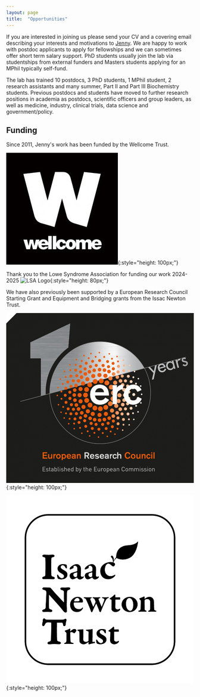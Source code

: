 ```yaml
---
layout: page
title:  "Opportunities"
---
```


If you are interested in joining us please send your CV and a covering email describing your interests and motivations to [Jenny](mailto:jlg38@cam.ac.uk). We are happy to work with postdoc applicants to apply for fellowships and we can sometimes offer short term salary support. PhD students usually join the lab via studentships from external funders and Masters students applying for an MPhil typically self-fund. 

The lab has trained 10 postdocs, 3 PhD students, 1 MPhil student, 2 research assistants and many summer, Part II and Part III Biochemistry students. Previous postdocs and students have moved to further research positions in academia as postdocs, scientific officers and group leaders, as well as medicine, industry, clinical trials, data science and government/policy.


Funding
-------

Since 2011, Jenny's work has been funded by the Wellcome Trust.

![Wellcome Logo](images/wellcome.jpg){:style="height: 100px;"}

Thank you to the Lowe Syndrome Association for funding our work 2024-2025
![LSA Logo](images/lsa.jpg){:style="height: 80px;"}

We have also previously been supported by a European Research Council Starting Grant and Equipment and Bridging grants from the Issac Newton Trust.

![ERC Logo](images/erc.jpg){:style="height: 100px;"}

![INT Logo](images/INTwordapple.png){:style="height: 100px;"}
